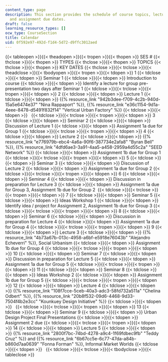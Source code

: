 ```yaml
---
content_type: page
description: This section provides the schedule of course topics, lectures, seminars,
  and assignment due dates.
draft: false
learning_resource_types: []
ocw_type: CourseSection
title: Calendar
uid: 0f592e97-492d-f1d4-5d72-d9ffc3012aed
---
```

{{< tableopen >}}{{< theadopen >}}{{< tropen >}}{{< thopen >}}
SES #
{{< thclose >}}{{< thopen >}}
TYPES
{{< thclose >}}{{< thopen >}}
TOPICS
{{< thclose >}}{{< thopen >}}
KEY DATES
{{< thclose >}}{{< trclose >}}{{< theadclose >}}{{< tbodyopen >}}{{< tropen >}}{{< tdopen >}}
1
{{< tdclose >}}{{< tdopen >}}
Seminar 1
{{< tdclose >}}{{< tdopen >}}
Introduction to course
{{< tdclose >}}{{< tdopen >}}
Identify a lecture for group pre-presentation two days after Seminar 1
{{< tdclose >}}{{< trclose >}}{{< tropen >}}{{< tdopen >}}
2
{{< tdclose >}}{{< tdopen >}}
Lecture 1
{{< tdclose >}}{{< tdopen >}}
{{% resource_link "942b3dee-f709-4c2b-940d-15a5e6474e37" "Nina Rappaport" %}}, {{% resource_link "e36c1154-9d1a-4eee-8478-d5491f832f14" "Vertical Urban Factory" %}}
{{< tdclose >}}{{< tdopen >}}
 
{{< tdclose >}}{{< trclose >}}{{< tropen >}}{{< tdopen >}}
3
{{< tdclose >}}{{< tdopen >}}
Seminar 2
{{< tdclose >}}{{< tdopen >}}
Discussion of Lecture 1
{{< tdclose >}}{{< tdopen >}}
Assignment 1a due for Group 1
{{< tdclose >}}{{< trclose >}}{{< tropen >}}{{< tdopen >}}
4
{{< tdclose >}}{{< tdopen >}}
Lecture 2
{{< tdclose >}}{{< tdopen >}}
{{% resource_link "e776979b-ebc4-4a6a-90f6-387734e2afa8" "Byran Bell" %}}, {{% resource_link "4dfd6ae3-3a91-4aa5-a458-2959a4d55c2a" "SEED Network" %}}
{{< tdclose >}}{{< tdopen >}}
Assignment 1b due for Group 1
{{< tdclose >}}{{< trclose >}}{{< tropen >}}{{< tdopen >}}
5
{{< tdclose >}}{{< tdopen >}}
Seminar 3
{{< tdclose >}}{{< tdopen >}}
Discussion of Lecture 2
{{< tdclose >}}{{< tdopen >}}
Assignment 1a due for Group 2
{{< tdclose >}}{{< trclose >}}{{< tropen >}}{{< tdopen >}}
6
{{< tdclose >}}{{< tdopen >}}
Seminar 4
{{< tdclose >}}{{< tdopen >}}
Discussion in preparation for Lecture 3
{{< tdclose >}}{{< tdopen >}}
Assignment 1a due for Group 3, Assignment 1b due for Group 2 
{{< tdclose >}}{{< trclose >}}{{< tropen >}}{{< tdopen >}}
7
{{< tdclose >}}{{< tdopen >}}
Seminar 5
{{< tdclose >}}{{< tdopen >}}
Ideas Workshop 1
{{< tdclose >}}{{< tdopen >}}
Identify idea / project for Assignment 2, Assignment 1b due for Group 3
{{< tdclose >}}{{< trclose >}}{{< tropen >}}{{< tdopen >}}
8
{{< tdclose >}}{{< tdopen >}}
Seminar 6
{{< tdclose >}}{{< tdopen >}}
Discussion in preparation for Lecture 4
{{< tdclose >}}{{< tdopen >}}
Assignment 1a due for Group 4
{{< tdclose >}}{{< trclose >}}{{< tropen >}}{{< tdopen >}}
9
{{< tdclose >}}{{< tdopen >}}
Lecture 3
{{< tdclose >}}{{< tdopen >}}
{{% resource_link "4b73a67b-013c-4958-a6bf-e5918e76043b" "Alejandro Echeverri" %}}, Social Urbanism
{{< tdclose >}}{{< tdopen >}}
Assignment 1b due for Group 4
{{< tdclose >}}{{< trclose >}}{{< tropen >}}{{< tdopen >}}
10
{{< tdclose >}}{{< tdopen >}}
Seminar 7
{{< tdclose >}}{{< tdopen >}}
Discussion in preparation for Lecture 5
{{< tdclose >}}{{< tdopen >}}
Assignment 1a due for Group 5
{{< tdclose >}}{{< trclose >}}{{< tropen >}}{{< tdopen >}}
11
{{< tdclose >}}{{< tdopen >}}
Seminar 8
{{< tdclose >}}{{< tdopen >}}
Ideas Workshop 2
{{< tdclose >}}{{< tdopen >}}
Assignment 1b due for Group 5
{{< tdclose >}}{{< trclose >}}{{< tropen >}}{{< tdopen >}}
12
{{< tdclose >}}{{< tdopen >}}
Lecture 4
{{< tdclose >}}{{< tdopen >}}
{{% resource_link "108f7cce-5ceb-40a3-adc3-58fd732a511a" "Chelina Odbert" %}}, {{% resource_link "20b8f532-09d6-4468-9d33-7504f4b2e3cc" "Kounkuey Design Initiative" %}}
{{< tdclose >}}{{< tdopen >}}
 
{{< tdclose >}}{{< trclose >}}{{< tropen >}}{{< tdopen >}}
13
{{< tdclose >}}{{< tdopen >}}
Seminar 9
{{< tdclose >}}{{< tdopen >}}
Urban Design Project Final Presentations
{{< tdclose >}}{{< tdopen >}}
Assignment 2 due
{{< tdclose >}}{{< trclose >}}{{< tropen >}}{{< tdopen >}}
14
{{< tdclose >}}{{< tdopen >}}
Lecture 5
{{< tdclose >}}{{< tdopen >}}
{{% resource_link "2800f7bc-74bd-4278-a9c4-1f69fdbec9fb" "Teddy Cruz" %}} and {{% resource_link "6b67cc5e-6c77-47da-a84b-b860d7aa0639" "Fonna Forman" %}}, Informal Market Worlds
{{< tdclose >}}{{< tdopen >}}
 
{{< tdclose >}}{{< trclose >}}{{< tbodyclose >}}{{< tableclose >}}